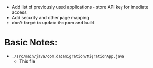- Add list of previously used applications - store API key for imediate access
- Add security and other page mapping
- don't forget to update the pom and build

# Basic Notes:
- `./src/main/java/com.datamigration/MigrationApp.java`
  - This file
